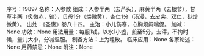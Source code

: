 序号：19897
名称：人参散
组成：人参半两（去芦头），麻黄半两（去根节），甘草半两（炙微赤，锉），贝母1分（煨微黄），杏仁1分（汤浸，去皮尖、双仁，麸炒微黄）。
出处：《圣惠》卷八十四。
主治：小儿伤寒，心胸烦闷喘促。
加减：None
功效：None
用法用量：每服1钱，以水1小盏，煎至5分，去滓，不拘时候，量儿大小，分减温服。
制备方法：上为粗散。
临床应用：None
各家论述：None
用药禁忌：None
附注：None
